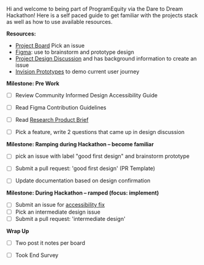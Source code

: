 Hi and welcome to being part of ProgramEquity via the Dare to Dream Hackathon! Here is a self paced guide to get familiar with the projects stack as well as how to use available resources. 

**Resources:**
- [Project Board]() Pick an issue
- [Figma](https://www.figma.com/file/46c9cmuTiCpFA4DHB8OK0H/Amplify-User-Interface-%2B-Design-Guide?node-id=977%3A525): use to brainstorm and prototype design 
- [Project Design Discussion](https://github.com/ProgramEquity/amplify-front-end/discussions/63) and has background information to create an issue
- [Invision Prototypes](https://manishapriyadarshini245795.invisionapp.com/overview/Amplify-cknropnaf0s0901873w3z29g8/screens) to demo current user journey 

**Milestone: Pre Work**
- [ ] Review Community Informed Design Accessibility Guide 
- [ ] Read Figma Contribution Guidelines 
- [ ] Read [Research Product Brief ](https://www.notion.so/programequity/Dare-to-Dream-Civic-Engagement-is-key-to-change-595ca4db3a2948c6b44569b58d530c8c)
- [ ] Pick a feature, write 2 questions that came up in design discussion 


**Milestone: Ramping during Hackathon – become familiar**
- [ ] pick an issue with label "good first design" and brainstorm prototype 
- [ ] Submit a pull request: 'good first design' (PR Template) 
- [ ] Update documentation based on design confirmation 


**Milestone: During Hackathon – ramped (focus: implement)**
- [ ] Submit an issue for [accessibility fix ](https://github.com/ProgramEquity/amplify-back-end/issues/new?assignees=%40evelynluu2&labels=accessibility&template=blue+design+enhancement.md&title=UI%2FUX+task)
- [ ] Pick an intermediate design issue 
- [ ] Submit a pull request: 'intermediate design' 

**Wrap Up**
- [ ] Two post it notes per board
- [ ] Took End Survey




